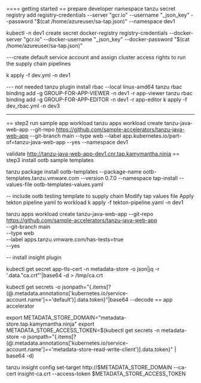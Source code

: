 ==== getting started
== prepare developer namespace
tanzu secret registry add registry-credentials --server "gcr.io" --username "_json_key" --password "$(cat /home/azureuser/sa-tap.json)"  --namespace dev1

 kubectl -n dev1 create secret docker-registry registry-credentials  --docker-server "gcr.io"  --docker-username "_json_key"  --docker-password "$(cat /home/azureuser/sa-tap.json)" 
 
 ---create default service account and assign cluster access rights to run the supply chain pipelines
 
 k apply -f dev.yml -n dev1
 
 --- not needed
 tanzu plugin install rbac --local linux-amd64
 tanzu rbac binding add -g GROUP-FOR-APP-VIEWER -n dev1 -r app-viewer
tanzu rbac binding add -g GROUP-FOR-APP-EDITOR -n dev1 -r app-editor
 k apply -f dev_rbac.yml -n dev3

------------------
== step2 run sample app workload
tanzu apps workload create tanzu-java-web-app --git-repo https://github.com/sample-accelerators/tanzu-java-web-app --git-branch main --type web --label app.kubernetes.io/part-of=tanzu-java-web-app --yes --namespace dev1

validate
 http://tanzu-java-web-app-dev1.cnr.tap.kamymantha.ninja
== step3 install ootb sample templates

tanzu package install ootb-templates --package-name ootb-templates.tanzu.vmware.com  --version 0.7.0  --namespace tap-install --values-file ootb-templates-values.yaml

-- include ootb testing template to supply chain
Modify tap values file
Apply tekton pipeline yaml to workload
 k apply -f tekton-pipeline.yaml -n dev1
 
tanzu apps workload create tanzu-java-web-app 
  --git-repo https://github.com/sample-accelerators/tanzu-java-web-app \
  --git-branch main \
  --type web \
  --label apps.tanzu.vmware.com/has-tests=true \
  --yes
  
--  install insight plugin

kubectl get secret app-tls-cert -n metadata-store -o json|jq -r '.data."ca.crt"'|base64 -d > /tmp/ca.crt  

kubectl get secrets -o jsonpath="{.items[?(@.metadata.annotations['kubernetes\.io/service-account\.name']=='default')].data.token}"|base64 --decode
== app accelerator

 export METADATA_STORE_DOMAIN="metadata-store.tap.kamymantha.ninja"
export METADATA_STORE_ACCESS_TOKEN=$(kubectl get secrets -n metadata-store -o jsonpath="{.items[?(@.metadata.annotations['kubernetes\.io/service-account\.name']=='metadata-store-read-write-client')].data.token}" | base64 -d)

 tanzu insight config set-target http://$METADATA_STORE_DOMAIN --ca-cert insight-ca.crt --access-token $METADATA_STORE_ACCESS_TOKEN
